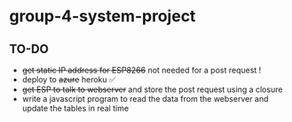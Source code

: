 # group-4-system-project

## TO-DO

* ~~get static IP address for ESP8266~~ not needed for a post request !
* deploy to ~~azure~~ heroku ✅ 
* ~~get ESP to talk to webserver~~ and store the post request using a closure
* write a javascript program to read the data from the webserver and update the tables in real time
